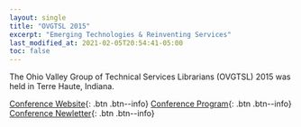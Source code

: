 ```yaml
---
layout: single
title: "OVGTSL 2015"
excerpt: "Emerging Technologies & Reinventing Services"
last_modified_at: 2021-02-05T20:54:41-05:00
toc: false
---
```


The Ohio Valley Group of Technical Services Librarians (OVGTSL) 2015 was held in Terre Haute, Indiana.

[Conference Website](https://web.archive.org/web/20150612132800/http://library.indstate.edu/ovgtsl/){: .btn .btn--info}
[Conference Program](https://web.archive.org/web/20150612133221/http://library.indstate.edu/ovgtsl/concurrent.html){: .btn .btn--info}
[Conference Newletter](/assets/pdf/OVGTSL_newsletter_2015.pdf){: .btn .btn--info}
